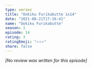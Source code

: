 ```yaml
---
type: series
title: "Ookiku Furikabutte 1x14"
date: "2021-08-21T17:16:41"
name: "Ookiku Furikabutte"
season: 1
episode: 14
rating: 3
ratingEmoji: "⭐️⭐️⭐️"
share: false
---
```


*[No review was written for this episode]*
